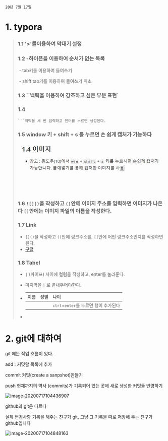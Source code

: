 `20년 7월 17일`

# 1. typora

> ### 1.1 '>'를이용하여 막대기 설정
>
> ### 1.2 -하이픈을 이용하여 순서가 없는 목록
>
> ​		- tab키를 이용하여 들여쓰기
>
> ​		- shift tab키를 이용하여 들여쓰기 취소
>
> ### 1.3 ``백틱을 이용하여 강조하고 싶은 부분 표현`
>
> ### 1.4
>
> ```
> ​```백틱을 세 번 입력하고 엔터를 누르면 생성된다.
> ```
>
> ### 1.5 window 키 + shift + s 를 누르면 손 쉽게 캡처가 가능하다
>
> ![''](markdown.assets/image-20200717112025229.png)
>
> ### 1.6 `![]()`을 작성하고 `()`안에 이미지 주소를 입력하면 이미지가 나온다 `[]`안에는 이미지 파일의 이름을 작성한다.
>
> ### 1.7 Link
>
> - `[]()`을 작성하고 `()`안에 링크주소를, `[]`안에 어떤 링크주소인지를 작성하면 된다.
> - [구글](www.google.com)
>
> ### 1.8 Tabel
>
> - `|` (파이프) 사이에 컬럼을 작성하고, enter를 눌러준다.
>
> - 마지막을 `|` 로 끝내주어야한다.
>
> - | 이름 | 성별 | 나이                                  |
>   | ---- | ---- | ------------------------------------- |
>   |      |      | `ctrl`+`enter`를 누르면 행이 추가된다 |
>
> - 

# 2. git에 대하여

git 에는 작업 흐름이 있다.

add : 커밋할 목록에 추가

commit 커밋(create a sanpshot)만들기

push 현재까지의 역사 (commits)가 기록되어 있는 곳에 새로 생성한 커밋들 반영하기

![image-20200717104436907](C:\Users\eric9\AppData\Roaming\Typora\typora-user-images\image-20200717104436907.png)

github과 git은 다르다

실제 변경사항 기록을 해주는 친구가 git, 그냥 그 기록을 따로 저장해 주는 친구가 github입니다

![image-20200717104848163](C:\Users\eric9\AppData\Roaming\Typora\typora-user-images\image-20200717104848163.png)